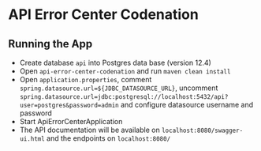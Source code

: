 # API Error Center Codenation
## Running the App

- Create database `api` into Postgres data base (version 12.4)
- Open `api-error-center-codenation` and run `maven clean install` 
- Open `application.properties`, comment `spring.datasource.url=${JDBC_DATASOURCE_URL}`, uncomment `spring.datasource.url=jdbc:postgresql://localhost:5432/api?user=postgres&password=admin` and configure datasource username and password 
- Start ApiErrorCenterApplication
- The API documentation will be available on `localhost:8080/swagger-ui.html` and the endpoints on `localhost:8080/`

